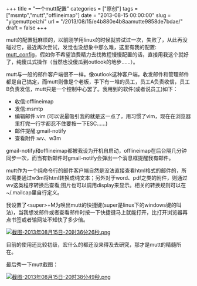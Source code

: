 +++
title = "一个mutt配置"
categories = ["原创"]
tags = ["msmtp","mutt","offlineimap"]
date = "2013-08-15 00:00:00"
slug = "yigemuttpeizhi"
url = "/2013/08/15/e4b880e4b8aamutte9858de7bdae/"
draft = false
+++

mutt的配置挺麻烦的，以前刚学用linux的时候就尝试过一次，失败了，从此再没碰过它，最近再次尝试，发觉也没想象中那么难，这里有我的配置: [mutt_config](https://github.com/jiazhoulvke/mutt_config)，假如你不希望浪费精力去找教程慢慢配置的话，直接用我这个就好了，纯傻瓜式操作（当然也没傻瓜到outlook的地步……）。

mutt与一般的邮件客户端很不一样。像outlook这种客户端，收发邮件和管理邮件都是自己搞定，而mutt则像是个老板，手下有一堆的员工，员工A负责收信，员工B负责发信，mutt只是一个控制中心罢了。我用到的软件(或者说员工)如下：

  * 收信:offlineimap
  * 发信:msmtp
  * 编辑邮件:vim (可以说最吸引我的就是这一点了，用习惯了vim，现在在浏览器里打完一行字都忍不住要按一下ESC……)
  * 邮件提醒:gmail-notify
  * 查看附件:wv、w3m

gmail-notify和offlineimap都被我设为开机自启动，offlineimap在后台隔几分钟同步一次，而当有新邮件时gmail-notify会弹出一个消息框提醒我有邮件。

mutt作为一个纯命令行的邮件客户端自然是没法直接查看html格式的邮件的，所以需要通过w3m将html转换成纯文本；另外对于word、pdf之类的附件，则通过wv这类程序转换后查看;图片也可以调用display来显示。相关的转换规则可以在~/.mailcap里自行定义。

我设置了&lt;super&gt;+M为唤出mutt的快捷键(super是linux下的windows键的叫法)，当我想发邮件或者查看邮件时按一下快捷键马上就能打开，比打开浏览器再点书签或者输网址不知快了多少倍。

[![截图-2013年08月15日-20时36分26秒.png](http://www.jiazhoulvke.com/wp-content/uploads/2013/08/截图-2013年08月15日-20时36分26秒.png)](http://www.jiazhoulvke.com/wp-content/uploads/2013/08/截图-2013年08月15日-20时36分26秒.png)

目前的使用还比较初级，宏什么的都还没来得及去研究，那才是mutt的精髓所在。

最后秀一下mutt截图：

[![截图-2013年08月15日-20时38分49秒.png](http://www.jiazhoulvke.com/wp-content/uploads/2013/08/截图-2013年08月15日-20时38分49秒.png)](http://www.jiazhoulvke.com/wp-content/uploads/2013/08/截图-2013年08月15日-20时38分49秒.png)